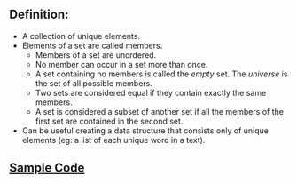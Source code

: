 ## Definition:

- A collection of unique elements.
- Elements of a set are called members.
  - Members of a set are unordered.
  - No member can occur in a set more than once. 
  - A set containing no members is called the *empty* set. The *universe* is the set of all possible members.
  - Two sets are considered equal if they contain exactly the same members.
  - A set is considered a subset of another set if all the members of the first set are contained in the second set.
- Can be useful creating a data structure that consists only of unique elements (eg: a list of each unique word in a text).

## [Sample Code](../sets/index.js)